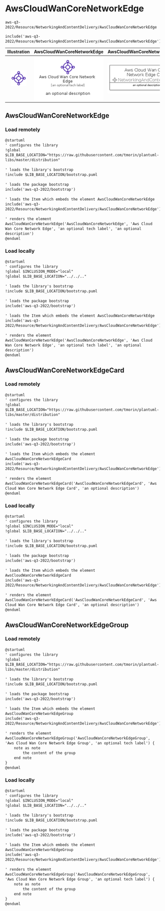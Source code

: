 # AwsCloudWanCoreNetworkEdge


```text
aws-q3-2022/Resource/NetworkingAndContentDelivery/AwsCloudWanCoreNetworkEdge
```

```text
include('aws-q3-2022/Resource/NetworkingAndContentDelivery/AwsCloudWanCoreNetworkEdge')
```



| Illustration | AwsCloudWanCoreNetworkEdge | AwsCloudWanCoreNetworkEdgeCard | AwsCloudWanCoreNetworkEdgeGroup |
| :---: | :---: | :---: | :---: |
| ![illustration for Illustration](../../../aws-q3-2022/Resource/NetworkingAndContentDelivery/AwsCloudWanCoreNetworkEdge.png) | ![illustration for AwsCloudWanCoreNetworkEdge](../../../aws-q3-2022/Resource/NetworkingAndContentDelivery/AwsCloudWanCoreNetworkEdge.Local.png) | ![illustration for AwsCloudWanCoreNetworkEdgeCard](../../../aws-q3-2022/Resource/NetworkingAndContentDelivery/AwsCloudWanCoreNetworkEdgeCard.Local.png) | ![illustration for AwsCloudWanCoreNetworkEdgeGroup](../../../aws-q3-2022/Resource/NetworkingAndContentDelivery/AwsCloudWanCoreNetworkEdgeGroup.Local.png) |




## AwsCloudWanCoreNetworkEdge

### Load remotely
```plantuml
@startuml
' configures the library
!global $LIB_BASE_LOCATION="https://raw.githubusercontent.com/tmorin/plantuml-libs/master/distribution"

' loads the library's bootstrap
!include $LIB_BASE_LOCATION/bootstrap.puml

' loads the package bootstrap
include('aws-q3-2022/bootstrap')

' loads the Item which embeds the element AwsCloudWanCoreNetworkEdge
include('aws-q3-2022/Resource/NetworkingAndContentDelivery/AwsCloudWanCoreNetworkEdge')

' renders the element
AwsCloudWanCoreNetworkEdge('AwsCloudWanCoreNetworkEdge', 'Aws Cloud Wan Core Network Edge', 'an optional tech label', 'an optional description')
@enduml
```

### Load locally
```plantuml
@startuml
' configures the library
!global $INCLUSION_MODE="local"
!global $LIB_BASE_LOCATION="../../.."

' loads the library's bootstrap
!include $LIB_BASE_LOCATION/bootstrap.puml

' loads the package bootstrap
include('aws-q3-2022/bootstrap')

' loads the Item which embeds the element AwsCloudWanCoreNetworkEdge
include('aws-q3-2022/Resource/NetworkingAndContentDelivery/AwsCloudWanCoreNetworkEdge')

' renders the element
AwsCloudWanCoreNetworkEdge('AwsCloudWanCoreNetworkEdge', 'Aws Cloud Wan Core Network Edge', 'an optional tech label', 'an optional description')
@enduml
```

## AwsCloudWanCoreNetworkEdgeCard

### Load remotely
```plantuml
@startuml
' configures the library
!global $LIB_BASE_LOCATION="https://raw.githubusercontent.com/tmorin/plantuml-libs/master/distribution"

' loads the library's bootstrap
!include $LIB_BASE_LOCATION/bootstrap.puml

' loads the package bootstrap
include('aws-q3-2022/bootstrap')

' loads the Item which embeds the element AwsCloudWanCoreNetworkEdgeCard
include('aws-q3-2022/Resource/NetworkingAndContentDelivery/AwsCloudWanCoreNetworkEdge')

' renders the element
AwsCloudWanCoreNetworkEdgeCard('AwsCloudWanCoreNetworkEdgeCard', 'Aws Cloud Wan Core Network Edge Card', 'an optional description')
@enduml
```

### Load locally
```plantuml
@startuml
' configures the library
!global $INCLUSION_MODE="local"
!global $LIB_BASE_LOCATION="../../.."

' loads the library's bootstrap
!include $LIB_BASE_LOCATION/bootstrap.puml

' loads the package bootstrap
include('aws-q3-2022/bootstrap')

' loads the Item which embeds the element AwsCloudWanCoreNetworkEdgeCard
include('aws-q3-2022/Resource/NetworkingAndContentDelivery/AwsCloudWanCoreNetworkEdge')

' renders the element
AwsCloudWanCoreNetworkEdgeCard('AwsCloudWanCoreNetworkEdgeCard', 'Aws Cloud Wan Core Network Edge Card', 'an optional description')
@enduml
```

## AwsCloudWanCoreNetworkEdgeGroup

### Load remotely
```plantuml
@startuml
' configures the library
!global $LIB_BASE_LOCATION="https://raw.githubusercontent.com/tmorin/plantuml-libs/master/distribution"

' loads the library's bootstrap
!include $LIB_BASE_LOCATION/bootstrap.puml

' loads the package bootstrap
include('aws-q3-2022/bootstrap')

' loads the Item which embeds the element AwsCloudWanCoreNetworkEdgeGroup
include('aws-q3-2022/Resource/NetworkingAndContentDelivery/AwsCloudWanCoreNetworkEdge')

' renders the element
AwsCloudWanCoreNetworkEdgeGroup('AwsCloudWanCoreNetworkEdgeGroup', 'Aws Cloud Wan Core Network Edge Group', 'an optional tech label') {
    note as note
        the content of the group
    end note
}
@enduml
```

### Load locally
```plantuml
@startuml
' configures the library
!global $INCLUSION_MODE="local"
!global $LIB_BASE_LOCATION="../../.."

' loads the library's bootstrap
!include $LIB_BASE_LOCATION/bootstrap.puml

' loads the package bootstrap
include('aws-q3-2022/bootstrap')

' loads the Item which embeds the element AwsCloudWanCoreNetworkEdgeGroup
include('aws-q3-2022/Resource/NetworkingAndContentDelivery/AwsCloudWanCoreNetworkEdge')

' renders the element
AwsCloudWanCoreNetworkEdgeGroup('AwsCloudWanCoreNetworkEdgeGroup', 'Aws Cloud Wan Core Network Edge Group', 'an optional tech label') {
    note as note
        the content of the group
    end note
}
@enduml
```

